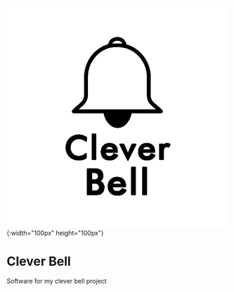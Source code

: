 ![logo](extras/clever-bell.png){:width="100px" height="100px"}

# Clever Bell

Software for my clever bell project
